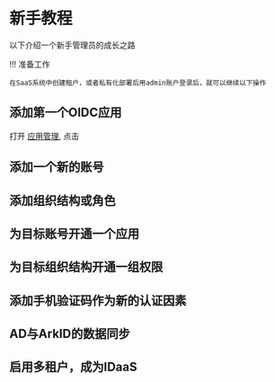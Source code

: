 # 新手教程

以下介绍一个新手管理员的成长之路

!!! 准备工作

    在SaaS系统中创建租户，或者私有化部署后用admin账户登录后，就可以继续以下操作
## 添加第一个OIDC应用

打开 [应用管理](/%20%20%20用户指南/用户手册/%20租户管理员/%20%20%20%20%20应用管理/), 点击

## 添加一个新的账号
## 添加组织结构或角色
## 为目标账号开通一个应用
## 为目标组织结构开通一组权限
## 添加手机验证码作为新的认证因素
## AD与ArkID的数据同步
## 启用多租户，成为IDaaS